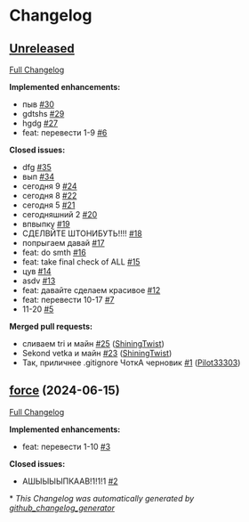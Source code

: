 # Changelog

## [Unreleased](https://github.com/ShiningTwist/training/tree/HEAD)

[Full Changelog](https://github.com/ShiningTwist/training/compare/force...HEAD)

**Implemented enhancements:**

- пыв [\#30](https://github.com/ShiningTwist/training/issues/30)
- gdtshs [\#29](https://github.com/ShiningTwist/training/issues/29)
- hgdg [\#27](https://github.com/ShiningTwist/training/issues/27)
- feat: перевести 1-9 [\#6](https://github.com/ShiningTwist/training/issues/6)

**Closed issues:**

- dfg [\#35](https://github.com/ShiningTwist/training/issues/35)
- вып [\#34](https://github.com/ShiningTwist/training/issues/34)
- сегодня 9 [\#24](https://github.com/ShiningTwist/training/issues/24)
- сегодня 8  [\#22](https://github.com/ShiningTwist/training/issues/22)
- сегодня 5 [\#21](https://github.com/ShiningTwist/training/issues/21)
- сегодняшний 2 [\#20](https://github.com/ShiningTwist/training/issues/20)
- впвыпку [\#19](https://github.com/ShiningTwist/training/issues/19)
- СДЕЛВЙТЕ ШТОНИБУТЬ!!!! [\#18](https://github.com/ShiningTwist/training/issues/18)
- попрыгаем давай [\#17](https://github.com/ShiningTwist/training/issues/17)
- feat: do smth [\#16](https://github.com/ShiningTwist/training/issues/16)
- feat: take final check of ALL [\#15](https://github.com/ShiningTwist/training/issues/15)
- цув [\#14](https://github.com/ShiningTwist/training/issues/14)
- asdv [\#13](https://github.com/ShiningTwist/training/issues/13)
- feat: давайте сделаем красивое [\#12](https://github.com/ShiningTwist/training/issues/12)
- feat: перевести 10-17 [\#7](https://github.com/ShiningTwist/training/issues/7)
- 11-20 [\#5](https://github.com/ShiningTwist/training/issues/5)

**Merged pull requests:**

- сливаем tri и майн [\#25](https://github.com/ShiningTwist/training/pull/25) ([ShiningTwist](https://github.com/ShiningTwist))
- Sekond vetka и майн [\#23](https://github.com/ShiningTwist/training/pull/23) ([ShiningTwist](https://github.com/ShiningTwist))
- Так, приличнее .gitignore ЧоткА черновик [\#1](https://github.com/ShiningTwist/training/pull/1) ([Pilot33303](https://github.com/Pilot33303))

## [force](https://github.com/ShiningTwist/training/tree/force) (2024-06-15)

[Full Changelog](https://github.com/ShiningTwist/training/compare/50ea55a88f2583cc0cc2df9720d27b58c853dcb3...force)

**Implemented enhancements:**

- feat: перевести 1-10 [\#3](https://github.com/ShiningTwist/training/issues/3)

**Closed issues:**

- АШЫЫЫЫПКААВ!1!1!1 [\#2](https://github.com/ShiningTwist/training/issues/2)



\* *This Changelog was automatically generated by [github_changelog_generator](https://github.com/github-changelog-generator/github-changelog-generator)*
